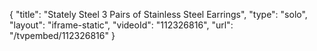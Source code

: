 {
    "title": "Stately Steel 3 Pairs of Stainless Steel Earrings",
    "type": "solo",
    "layout": "iframe-static",
    "videoId": "112326816",
    "url": "\/tvpembed\/112326816"
}